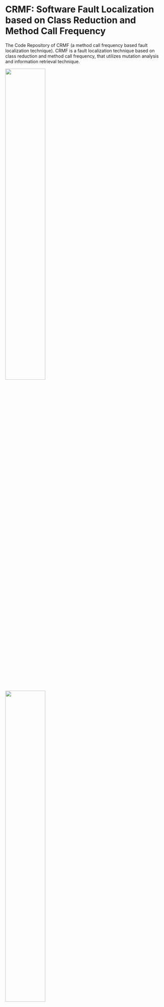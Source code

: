 # CRMF: Software Fault Localization based on Class Reduction and Method Call Frequency
The Code Repository of CRMF (a method call frequency based fault localization technique).
CRMF is a fault localization technique based on class reduction and method call frequency, that utilizes mutation analysis and information retrieval technique.

<img src=https://www.hualigs.cn/image/61d4410445528.jpg width=50%>

<img src=https://www.hualigs.cn/image/61d452409e798.jpg width=50%>
